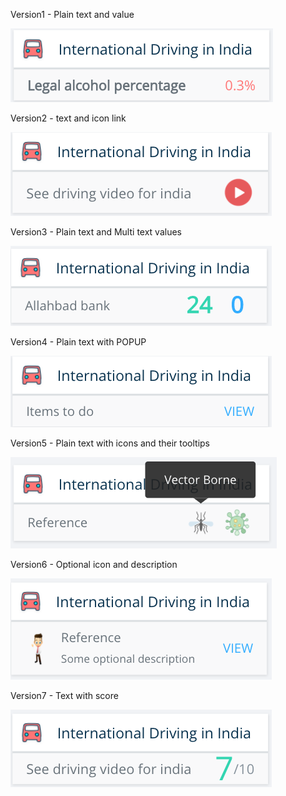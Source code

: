 Version1 - Plain text and value

![Version1](version1.png?raw=true "Version1")




Version2 - text and icon link

![Version2](version2.png?raw=true "Version2")



Version3 - Plain text and Multi text values

![Version3](version3.png?raw=true "Version3")


Version4 - Plain text with POPUP

![Version4](version4.png?raw=true "Version4")


Version5 - Plain text with icons and their tooltips

![Version5](version5.png?raw=true "Version5")


Version6 - Optional icon and description

![Version6](version6.png?raw=true "Version6")

Version7 - Text with score

![Version7](version7.png?raw=true "Version7")